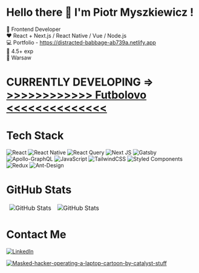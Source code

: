 # Hello there 👋 I'm Piotr Myszkiewicz !
🚀 Frontend Developer <br />
❤️ React + Next.js / React Native / Vue / Node.js <br />
💻 Portfolio - <a>https://distracted-babbage-ab739a.netlify.app</a> <br />
🌳 4.5+ exp <br />
🌆 Warsaw <br />

# CURRENTLY DEVELOPING => <a href="https://futbolovo.netlify.app/"><b>>>>>>>>>>>>> Futbolovo <<<<<<<<<<<<<<</b></a> 

# Tech Stack
![React](https://img.shields.io/badge/react-%2320232a.svg?style=for-the-badge&logo=react&logoColor=%2361DAFB) ![React Native](https://img.shields.io/badge/react_native-%2320232a.svg?style=for-the-badge&logo=react&logoColor=%2361DAFB) ![React Query](https://img.shields.io/badge/-React%20Query-FF4154?style=for-the-badge&logo=react%20query&logoColor=white) ![Next JS](https://img.shields.io/badge/Next-black?style=for-the-badge&logo=next.js&logoColor=white) ![Gatsby](https://img.shields.io/badge/Gatsby-%23663399.svg?style=for-the-badge&logo=gatsby&logoColor=white) ![Apollo-GraphQL](https://img.shields.io/badge/-ApolloGraphQL-311C87?style=for-the-badge&logo=apollo-graphql) ![JavaScript](https://img.shields.io/badge/javascript-%23323330.svg?style=for-the-badge&logo=javascript&logoColor=%23F7DF1E) ![TailwindCSS](https://img.shields.io/badge/tailwindcss-%2338B2AC.svg?style=for-the-badge&logo=tailwind-css&logoColor=white) ![Styled Components](https://img.shields.io/badge/styled--components-DB7093?style=for-the-badge&logo=styled-components&logoColor=white) ![Redux](https://img.shields.io/badge/redux-%23593d88.svg?style=for-the-badge&logo=redux&logoColor=white) ![Ant-Design](https://img.shields.io/badge/-AntDesign-%230170FE?style=for-the-badge&logo=ant-design&logoColor=white)

# GitHub Stats
<table align="center" border="0" cellpadding="0" cellspacing="0">
  <thead>
    <tr>
      <td>
        <img
          src="https://github-readme-stats.vercel.app/api?username=mycak&show_icons=true&locale=en&theme=tokyonight&count_private=true"
          alt="GitHub Stats"
        />
      </td>
      <td>
        <img
          src="https://streak-stats.demolab.com/?user=mycak&theme=tokyonight"
          alt="GitHub Stats"
        />
      </td>
    </tr>
  </thead>
</table>

# Contact Me
[![LinkedIn](https://img.shields.io/badge/linkedin-%230077B5.svg?style=for-the-badge&logo=linkedin&logoColor=white)](https://www.linkedin.com/in/piotr-myszkiewicz-0ab044102/)

<a href="https://imgbb.com/"><img src="https://i.ibb.co/BPTNN0J/Masked-hacker-operating-a-laptop-cartoon-by-catalyst-stuff.png" alt="Masked-hacker-operating-a-laptop-cartoon-by-catalyst-stuff" border="0"></a>
